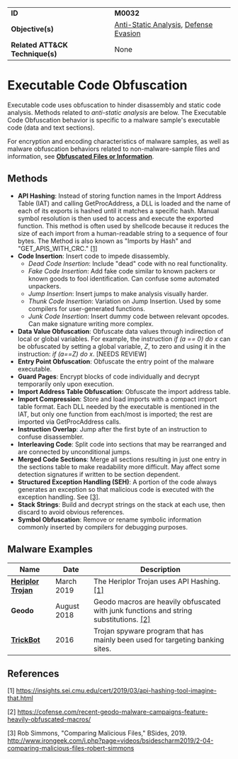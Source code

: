 |||
|---------|------------------------|
|**ID**|**M0032**|
|**Objective(s)**| [Anti-Static Analysis](https://github.com/MBCProject/mbc-markdown/tree/master/anti-static-analysis), [Defense Evasion](https://github.com/MBCProject/mbc-markdown/tree/master/defense-evasion)|
|**Related ATT&CK Technique(s)**|None|


Executable Code Obfuscation
===========================
Executable code uses obfuscation to hinder disassembly and static code analysis. Methods related to *anti-static analysis* are below. The Executable Code Obfuscation behavior is specific to a malware sample's executable code (data and text sections).

For encryption and encoding characteristics of malware samples, as well as malware obfuscation behaviors related to non-malware-sample files and information, see [**Obfuscated Files or Information**](https://github.com/MBCProject/mbc-markdown/blob/master/defense-evasion/obfuscate-files.md).

Methods
-------
* **API Hashing**: Instead of storing function names in the Import Address Table (IAT) and calling GetProcAddress, a DLL is loaded and the name of each of its exports is hashed until it matches a specific hash. Manual symbol resolution is then used to access and execute the exported function. This method is often used by shellcode because it reduces the size of each import from a human-readable string to a sequence of four bytes. The Method is also known as "Imports by Hash" and "GET_APIS_WITH_CRC." [[1]](#1) 
* **Code Insertion**: Insert code to impede disassembly.
   * *Dead Code Insertion*: Include "dead" code with no real functionality.
   * *Fake Code Insertion*: Add fake code similar to known packers or known goods to fool identification. Can confuse some automated unpackers.
   * *Jump Insertion*: Insert jumps to make analysis visually harder.
   * *Thunk Code Insertion*: Variation on Jump Insertion. Used by some compilers for user-generated functions.
   * *Junk Code Insertion*: Insert dummy code between relevant opcodes. Can make signature writing more complex.
* **Data Value Obfuscation**: Obfuscate data values through indirection of local or global variables. For example, the instruction *if (a == 0) do x* can be obfuscated by setting a global variable, *Z*, to zero and using it in the instruction: *if (a==Z) do x*.  [NEEDS REVIEW]
* **Entry Point Obfuscation**: Obfuscate the entry point of the malware executable.
* **Guard Pages**: Encrypt blocks of code individually and decrypt temporarily only upon execution.
* **Import Address Table Obfuscation**: Obfuscate the import address table.
* **Import Compression**: Store and load imports with a compact import table format. Each DLL needed by the executable is mentioned in the IAT, but only one function from each/most is imported; the rest are imported via GetProcAddress calls.
* **Instruction Overlap**: Jump after the first byte of an instruction to confuse disassembler.
* **Interleaving Code**: Split code into sections that may be rearranged and are connected by unconditional jumps.
* **Merged Code Sections**: Merge all sections resulting in just one entry in the sections table to make readability more difficult. May affect some detection signatures if written to be section dependent.
* **Structured Exception Handling (SEH)**: A portion of the code always generates an exception so that malicious code is executed with the exception handling. See  [[3]](#3).
* **Stack Strings**: Build and decrypt strings on the stack at each use, then discard to avoid obvious references.
* **Symbol Obfuscation**: Remove or rename symbolic information commonly inserted by compilers for debugging purposes.
   
Malware Examples
----------------
|Name|Date|Description|
|-----------------------------------------------|--------|-----------------------------|
|[**Heriplor Trojan**](https://github.com/MBCProject/mbc-markdown/blob/master/xample-malware/heriplor.md)|March 2019|The Heriplor Trojan uses API Hashing. [[1]](#1)|
|**Geodo**|August 2018|Geodo macros are heavily obfuscated with junk functions and string substitutions. [[2]](#2)|
|[**TrickBot**](https://github.com/MBCProject/mbc-markdown/tree/master/xample-malware/trickbot.md)|2016|Trojan spyware program that has mainly been used for targeting banking sites.|

References
----------
<a name="1">[1]</a> https://insights.sei.cmu.edu/cert/2019/03/api-hashing-tool-imagine-that.html 

<a name="2">[2]</a> https://cofense.com/recent-geodo-malware-campaigns-feature-heavily-obfuscated-macros/ 

<a name="3">[3]</a> Rob Simmons, "Comparing Malicious Files," BSides, 2019. http://www.irongeek.com/i.php?page=videos/bsidescharm2019/2-04-comparing-malicious-files-robert-simmons 